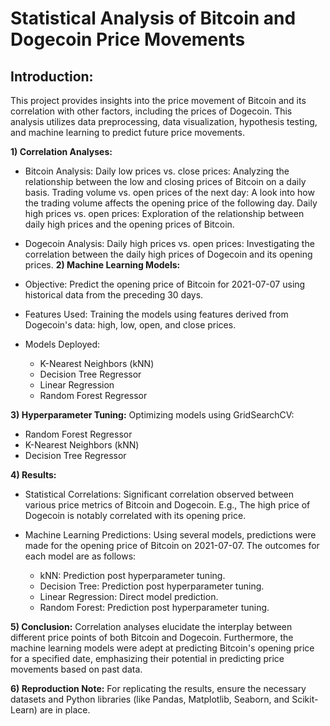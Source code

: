 # Statistical Analysis of Bitcoin and Dogecoin Price Movements

## Introduction:

This project provides insights into the price movement of Bitcoin and its correlation with other factors, including the prices of Dogecoin. This analysis utilizes data preprocessing, data visualization, hypothesis testing, and machine learning to predict future price movements.

**1) Correlation Analyses:**
- Bitcoin Analysis:
Daily low prices vs. close prices: Analyzing the relationship between the low and closing prices of Bitcoin on a daily basis.
Trading volume vs. open prices of the next day: A look into how the trading volume affects the opening price of the following day.
Daily high prices vs. open prices: Exploration of the relationship between daily high prices and the opening prices of Bitcoin.
- Dogecoin Analysis:
Daily high prices vs. open prices: Investigating the correlation between the daily high prices of Dogecoin and its opening prices.
**2) Machine Learning Models:**
- Objective:
Predict the opening price of Bitcoin for 2021-07-07 using historical data from the preceding 30 days.

- Features Used:
Training the models using features derived from Dogecoin's data: high, low, open, and close prices.

- Models Deployed:
  - K-Nearest Neighbors (kNN)
  - Decision Tree Regressor
  - Linear Regression
  - Random Forest Regressor
    
**3) Hyperparameter Tuning:**
Optimizing models using GridSearchCV:
  - Random Forest Regressor
  - K-Nearest Neighbors (kNN)
  - Decision Tree Regressor

**4) Results:**
- Statistical Correlations:
Significant correlation observed between various price metrics of Bitcoin and Dogecoin.
E.g., The high price of Dogecoin is notably correlated with its opening price.
- Machine Learning Predictions:
Using several models, predictions were made for the opening price of Bitcoin on 2021-07-07. The outcomes for each model are as follows:

  - kNN: Prediction post hyperparameter tuning.
  - Decision Tree: Prediction post hyperparameter tuning.
  - Linear Regression: Direct model prediction.
  - Random Forest: Prediction post hyperparameter tuning.

**5) Conclusion:**
Correlation analyses elucidate the interplay between different price points of both Bitcoin and Dogecoin. Furthermore, the machine learning models were adept at predicting Bitcoin's opening price for a specified date, emphasizing their potential in predicting price movements based on past data.

**6) Reproduction Note:**
For replicating the results, ensure the necessary datasets and Python libraries (like Pandas, Matplotlib, Seaborn, and Scikit-Learn) are in place.



